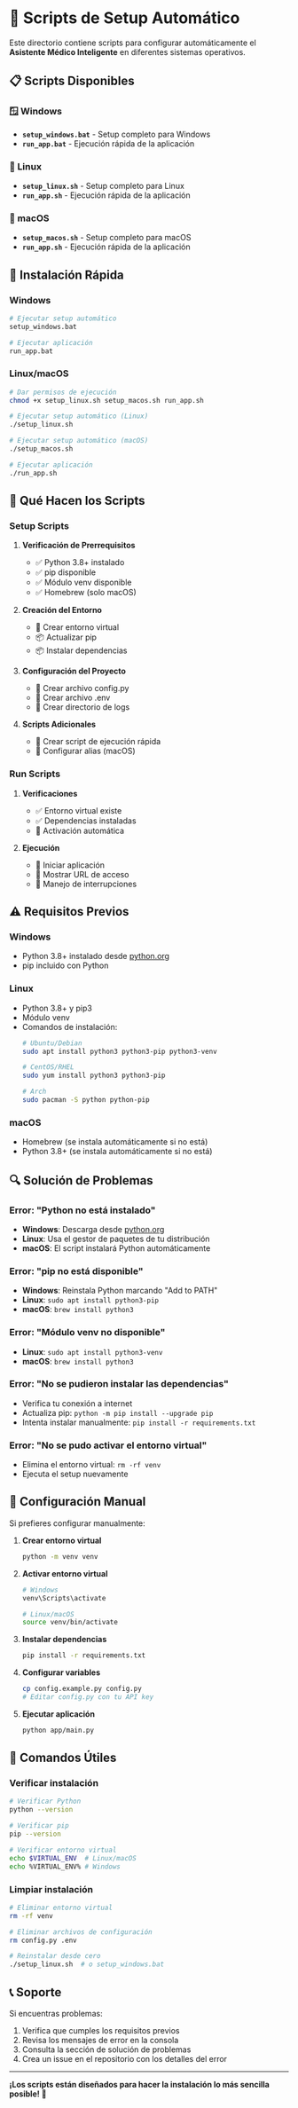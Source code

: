 # 🚀 Scripts de Setup Automático

Este directorio contiene scripts para configurar automáticamente el **Asistente Médico Inteligente** en diferentes sistemas operativos.

## 📋 Scripts Disponibles

### 🪟 Windows
- **`setup_windows.bat`** - Setup completo para Windows
- **`run_app.bat`** - Ejecución rápida de la aplicación

### 🐧 Linux
- **`setup_linux.sh`** - Setup completo para Linux
- **`run_app.sh`** - Ejecución rápida de la aplicación

### 🍎 macOS
- **`setup_macos.sh`** - Setup completo para macOS
- **`run_app.sh`** - Ejecución rápida de la aplicación

## 🚀 Instalación Rápida

### Windows
```bash
# Ejecutar setup automático
setup_windows.bat

# Ejecutar aplicación
run_app.bat
```

### Linux/macOS
```bash
# Dar permisos de ejecución
chmod +x setup_linux.sh setup_macos.sh run_app.sh

# Ejecutar setup automático (Linux)
./setup_linux.sh

# Ejecutar setup automático (macOS)
./setup_macos.sh

# Ejecutar aplicación
./run_app.sh
```

## 🔧 Qué Hacen los Scripts

### Setup Scripts
1. **Verificación de Prerrequisitos**
   - ✅ Python 3.8+ instalado
   - ✅ pip disponible
   - ✅ Módulo venv disponible
   - ✅ Homebrew (solo macOS)

2. **Creación del Entorno**
   - 🔧 Crear entorno virtual
   - 📦 Actualizar pip
   - 📦 Instalar dependencias

3. **Configuración del Proyecto**
   - 📝 Crear archivo config.py
   - 📝 Crear archivo .env
   - 📁 Crear directorio de logs

4. **Scripts Adicionales**
   - 🚀 Crear script de ejecución rápida
   - 🔧 Configurar alias (macOS)

### Run Scripts
1. **Verificaciones**
   - ✅ Entorno virtual existe
   - ✅ Dependencias instaladas
   - 🔄 Activación automática

2. **Ejecución**
   - 🚀 Iniciar aplicación
   - 📱 Mostrar URL de acceso
   - 🛑 Manejo de interrupciones

## ⚠️ Requisitos Previos

### Windows
- Python 3.8+ instalado desde [python.org](https://python.org)
- pip incluido con Python

### Linux
- Python 3.8+ y pip3
- Módulo venv
- Comandos de instalación:
  ```bash
  # Ubuntu/Debian
  sudo apt install python3 python3-pip python3-venv
  
  # CentOS/RHEL
  sudo yum install python3 python3-pip
  
  # Arch
  sudo pacman -S python python-pip
  ```

### macOS
- Homebrew (se instala automáticamente si no está)
- Python 3.8+ (se instala automáticamente si no está)

## 🔍 Solución de Problemas

### Error: "Python no está instalado"
- **Windows**: Descarga desde [python.org](https://python.org)
- **Linux**: Usa el gestor de paquetes de tu distribución
- **macOS**: El script instalará Python automáticamente

### Error: "pip no está disponible"
- **Windows**: Reinstala Python marcando "Add to PATH"
- **Linux**: `sudo apt install python3-pip`
- **macOS**: `brew install python3`

### Error: "Módulo venv no disponible"
- **Linux**: `sudo apt install python3-venv`
- **macOS**: `brew install python3`

### Error: "No se pudieron instalar las dependencias"
- Verifica tu conexión a internet
- Actualiza pip: `python -m pip install --upgrade pip`
- Intenta instalar manualmente: `pip install -r requirements.txt`

### Error: "No se pudo activar el entorno virtual"
- Elimina el entorno virtual: `rm -rf venv`
- Ejecuta el setup nuevamente

## 📝 Configuración Manual

Si prefieres configurar manualmente:

1. **Crear entorno virtual**
   ```bash
   python -m venv venv
   ```

2. **Activar entorno virtual**
   ```bash
   # Windows
   venv\Scripts\activate
   
   # Linux/macOS
   source venv/bin/activate
   ```

3. **Instalar dependencias**
   ```bash
   pip install -r requirements.txt
   ```

4. **Configurar variables**
   ```bash
   cp config.example.py config.py
   # Editar config.py con tu API key
   ```

5. **Ejecutar aplicación**
   ```bash
   python app/main.py
   ```

## 🎯 Comandos Útiles

### Verificar instalación
```bash
# Verificar Python
python --version

# Verificar pip
pip --version

# Verificar entorno virtual
echo $VIRTUAL_ENV  # Linux/macOS
echo %VIRTUAL_ENV% # Windows
```

### Limpiar instalación
```bash
# Eliminar entorno virtual
rm -rf venv

# Eliminar archivos de configuración
rm config.py .env

# Reinstalar desde cero
./setup_linux.sh  # o setup_windows.bat
```

## 📞 Soporte

Si encuentras problemas:

1. Verifica que cumples los requisitos previos
2. Revisa los mensajes de error en la consola
3. Consulta la sección de solución de problemas
4. Crea un issue en el repositorio con los detalles del error

---

**¡Los scripts están diseñados para hacer la instalación lo más sencilla posible! 🎉** 
